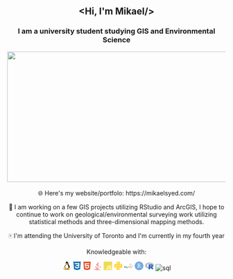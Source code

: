 
<h2 align="center">&ltHi, I'm Mikael/&gt;</h2>
<h3 align="center">I am a university student studying GIS and Environmental Science</h3>

<p align="center">
  <img src="https://i.pinimg.com/originals/44/9e/05/449e058844d89d45822a44c9f5f60fe2.gif" width="600" height="300"/>
</p>

<p align="center">
   🌐 Here's my website/portfolo: https://mikaelsyed.com/
</p>

<p align="center">
   🎴 I am working on a few GIS projects utilizing RStudio and ArcGIS, I hope to continue to work on geological/environmental surveying work utilizing statistical methods and three-dimensional mapping methods.
</p>
<p align="center">
   🀄️ I'm attending the University of Toronto and I'm currently in my fourth year
</p>


<p align="center">Knowledgeable with:</p>
<p align="center">
  <img src="https://github.com/devicons/devicon/blob/master/icons/linux/linux-original.svg" alt="c" width="20" height="20" /> 
  <img src="https://github.com/devicons/devicon/blob/master/icons/css3/css3-plain.svg" alt="css3" width="20" height="20" />
  <img src="https://github.com/devicons/devicon/blob/master/icons/html5/html5-plain.svg" alt="html5" width="20" height="20" />
  <img src="https://github.com/devicons/devicon/blob/master/icons/java/java-plain.svg" alt="java" width="20" height="20" />
  <img src="https://github.com/devicons/devicon/blob/master/icons/javascript/javascript-plain.svg" alt="javascript" width="20" height="20" />
  <img src="https://github.com/devicons/devicon/blob/master/icons/python/python-plain.svg" alt="python" width="20" height="20" />
  <img src="https://github.com/devicons/devicon/blob/master/icons/mysql/mysql-original-wordmark.svg" alt="sql" width="20" height="20" />
  <img src="https://github.com/devicons/devicon/blob/master/icons/rstudio/rstudio-original.svg" alt="sql" width="20" height="20" />
  <img src="https://github.com/devicons/devicon/blob/master/icons/r/r-original.svg" alt="sql" width="20" height="20" />
  <img src="https://upload.wikimedia.org/wikipedia/commons/thumb/d/df/ArcGIS_logo.png/600px-ArcGIS_logo.png" alt="sql" width="20" height="20" />

</p>
